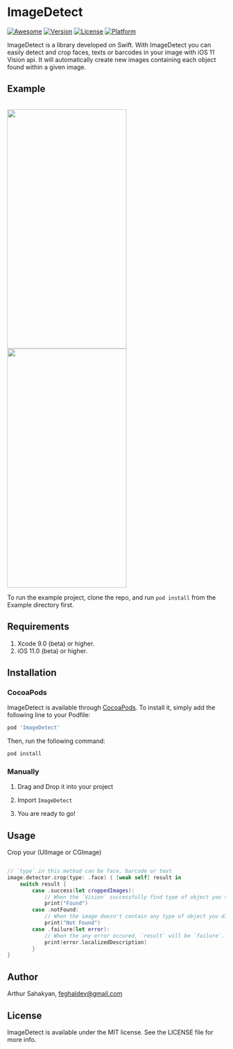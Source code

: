 # ImageDetect
[![Awesome](https://cdn.rawgit.com/sindresorhus/awesome/d7305f38d29fed78fa85652e3a63e154dd8e8829/media/badge.svg)](https://github.com/sindresorhus/awesome)
[![Version](https://img.shields.io/cocoapods/v/ImageDetect.svg?style=flat)](http://cocoapods.org/pods/ImageDetect)
[![License](https://img.shields.io/cocoapods/l/ImageDetect.svg?style=flat)](http://cocoapods.org/pods/ImageDetect)
[![Platform](https://img.shields.io/cocoapods/p/ImageDetect.svg?style=flat)](http://cocoapods.org/pods/ImageDetect)

ImageDetect is a library developed on Swift. With ImageDetect you can easily detect and crop faces, texts or barcodes in your image with iOS 11 Vision api. It will automatically create new images containing each object found within a given image.

## Example
<br>
<a href="url"><img src="https://github.com/Feghal/ImageDetect/blob/master/Screenshots/1.PNG" align="top" height="550" width="275" ></a>
<a href="url"><img src="https://github.com/Feghal/ImageDetect/blob/master/Screenshots/2.PNG" align="top" height="550" width="275" ></a>
<br>

To run the example project, clone the repo, and run `pod install` from the Example directory first.

## Requirements
1) Xcode 9.0 (beta) or higher.
2)  iOS 11.0 (beta) or higher.

## Installation

### CocoaPods

ImageDetect is available through [CocoaPods](http://cocoapods.org). To install
it, simply add the following line to your Podfile:

```ruby
pod 'ImageDetect'
```
Then, run the following command:
```ruby
pod install
```
### Manually

1. Drag and Drop it into your project

2. Import `ImageDetect`

3. You are ready to go!

## Usage
Crop your (UIImage or CGImage)
```Swift

// `type` in this method can be face, barcode or text
image.detector.crop(type: .face) { [weak self] result in
    switch result {
        case .success(let croppedImages):
            // When the `Vision` successfully find type of object you set and successfuly crops it.
            print("Found")
        case .notFound:
            // When the image doesn't contain any type of object you did set, `result` will be `.notFound`.
            print("Not Found")
        case .failure(let error):
            // When the any error occured, `result` will be `failure`.
            print(error.localizedDescription)
        }
}
```

## Author

Arthur Sahakyan, feghaldev@gmail.com

## License

ImageDetect is available under the MIT license. See the LICENSE file for more info.
